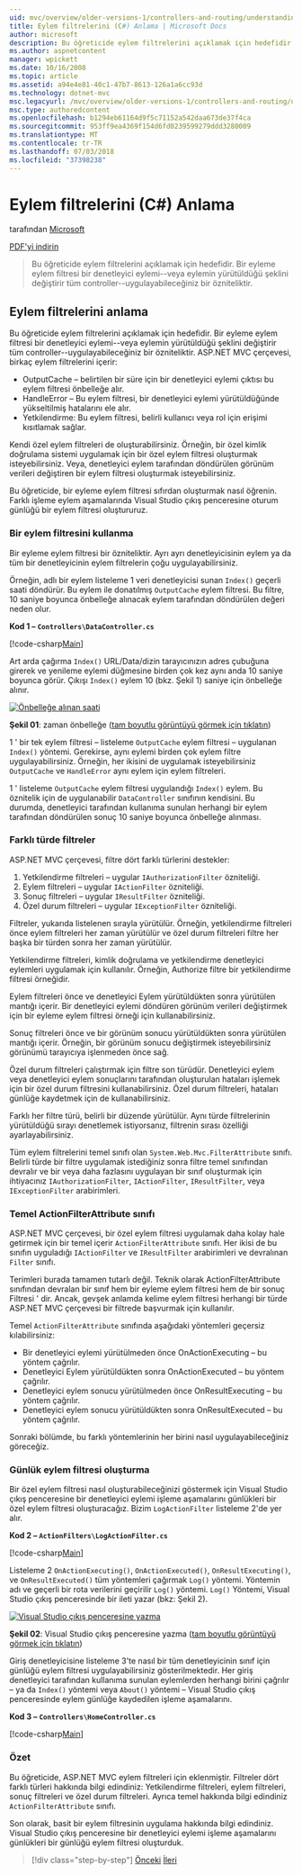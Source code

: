 ```yaml
---
uid: mvc/overview/older-versions-1/controllers-and-routing/understanding-action-filters-cs
title: Eylem filtrelerini (C#) Anlama | Microsoft Docs
author: microsoft
description: Bu öğreticide eylem filtrelerini açıklamak için hedefidir. Bir eyleme eylem filtresi bir denetleyici eylemi--ya da tüm bir denetleyiciye uygulanan bir özniteliktir...
ms.author: aspnetcontent
manager: wpickett
ms.date: 10/16/2008
ms.topic: article
ms.assetid: a94e4e81-40c1-47b7-8613-126a1a6cc93d
ms.technology: dotnet-mvc
msc.legacyurl: /mvc/overview/older-versions-1/controllers-and-routing/understanding-action-filters-cs
msc.type: authoredcontent
ms.openlocfilehash: b1294eb61164d9f5c71152a542daa673de37f4ca
ms.sourcegitcommit: 953ff9ea4369f154d6fd0239599279ddd3280009
ms.translationtype: MT
ms.contentlocale: tr-TR
ms.lasthandoff: 07/03/2018
ms.locfileid: "37398238"
---
```

<a name="understanding-action-filters-c"></a>Eylem filtrelerini (C#) Anlama
====================
tarafından [Microsoft](https://github.com/microsoft)

[PDF'yi indirin](http://download.microsoft.com/download/e/f/3/ef3f2ff6-7424-48f7-bdaa-180ef64c3490/ASPNET_MVC_Tutorial_14_CS.pdf)

> Bu öğreticide eylem filtrelerini açıklamak için hedefidir. Bir eyleme eylem filtresi bir denetleyici eylemi--veya eylemin yürütüldüğü şeklini değiştirir tüm controller--uygulayabileceğiniz bir özniteliktir.


## <a name="understanding-action-filters"></a>Eylem filtrelerini anlama

Bu öğreticide eylem filtrelerini açıklamak için hedefidir. Bir eyleme eylem filtresi bir denetleyici eylemi--veya eylemin yürütüldüğü şeklini değiştirir tüm controller--uygulayabileceğiniz bir özniteliktir. ASP.NET MVC çerçevesi, birkaç eylem filtrelerini içerir:

- OutputCache – belirtilen bir süre için bir denetleyici eylemi çıktısı bu eylem filtresi önbelleğe alır.
- HandleError – Bu eylem filtresi, bir denetleyici eylemi yürütüldüğünde yükseltilmiş hatalarını ele alır.
- Yetkilendirme: Bu eylem filtresi, belirli kullanıcı veya rol için erişimi kısıtlamak sağlar.

Kendi özel eylem filtreleri de oluşturabilirsiniz. Örneğin, bir özel kimlik doğrulama sistemi uygulamak için bir özel eylem filtresi oluşturmak isteyebilirsiniz. Veya, denetleyici eylem tarafından döndürülen görünüm verileri değiştiren bir eylem filtresi oluşturmak isteyebilirsiniz.

Bu öğreticide, bir eyleme eylem filtresi sıfırdan oluşturmak nasıl öğrenin. Farklı işleme eylem aşamalarında Visual Studio çıkış penceresine oturum günlüğü bir eylem filtresi oluştururuz.

### <a name="using-an-action-filter"></a>Bir eylem filtresini kullanma

Bir eyleme eylem filtresi bir özniteliktir. Ayrı ayrı denetleyicisinin eylem ya da tüm bir denetleyicinin eylem filtrelerin çoğu uygulayabilirsiniz.

Örneğin, adlı bir eylem listeleme 1 veri denetleyicisi sunan `Index()` geçerli saati döndürür. Bu eylem ile donatılmış `OutputCache` eylem filtresi. Bu filtre, 10 saniye boyunca önbelleğe alınacak eylem tarafından döndürülen değeri neden olur.

**Kod 1 – `Controllers\DataController.cs`**

[!code-csharp[Main](understanding-action-filters-cs/samples/sample1.cs)]

Art arda çağırma `Index()` URL/Data/dizin tarayıcınızın adres çubuğuna girerek ve yenileme eylemi düğmesine birden çok kez aynı anda 10 saniye boyunca görür. Çıkışı `Index()` eylem 10 (bkz. Şekil 1) saniye için önbelleğe alınır.


[![Önbelleğe alınan saati](understanding-action-filters-cs/_static/image2.png)](understanding-action-filters-cs/_static/image1.png)

**Şekil 01**: zaman önbelleğe ([tam boyutlu görüntüyü görmek için tıklatın](understanding-action-filters-cs/_static/image3.png))


1 ' bir tek eylem filtresi – listeleme `OutputCache` eylem filtresi – uygulanan `Index()` yöntemi. Gerekirse, aynı eylemi birden çok eylem filtre uygulayabilirsiniz. Örneğin, her ikisini de uygulamak isteyebilirsiniz `OutputCache` ve `HandleError` aynı eylem için eylem filtreleri.

1 ' listeleme `OutputCache` eylem filtresi uygulandığı `Index()` eylem. Bu öznitelik için de uygulanabilir `DataController` sınıfının kendisini. Bu durumda, denetleyici tarafından kullanıma sunulan herhangi bir eylem tarafından döndürülen sonuç 10 saniye boyunca önbelleğe alınması.

### <a name="the-different-types-of-filters"></a>Farklı türde filtreler

ASP.NET MVC çerçevesi, filtre dört farklı türlerini destekler:

1. Yetkilendirme filtreleri – uygular `IAuthorizationFilter` özniteliği.
2. Eylem filtreleri – uygular `IActionFilter` özniteliği.
3. Sonuç filtreleri – uygular `IResultFilter` özniteliği.
4. Özel durum filtreleri – uygular `IExceptionFilter` özniteliği.

Filtreler, yukarıda listelenen sırayla yürütülür. Örneğin, yetkilendirme filtreleri önce eylem filtreleri her zaman yürütülür ve özel durum filtreleri filtre her başka bir türden sonra her zaman yürütülür.

Yetkilendirme filtreleri, kimlik doğrulama ve yetkilendirme denetleyici eylemleri uygulamak için kullanılır. Örneğin, Authorize filtre bir yetkilendirme filtresi örneğidir.

Eylem filtreleri önce ve denetleyici Eylem yürütüldükten sonra yürütülen mantığı içerir. Bir denetleyici eylemi döndüren görünüm verileri değiştirmek için bir eyleme eylem filtresi örneği için kullanabilirsiniz.

Sonuç filtreleri önce ve bir görünüm sonucu yürütüldükten sonra yürütülen mantığı içerir. Örneğin, bir görünüm sonucu değiştirmek isteyebilirsiniz görünümü tarayıcıya işlenmeden önce sağ.

Özel durum filtreleri çalıştırmak için filtre son türüdür. Denetleyici eylem veya denetleyici eylem sonuçlarını tarafından oluşturulan hataları işlemek için bir özel durum filtresini kullanabilirsiniz. Özel durum filtreleri, hataları günlüğe kaydetmek için de kullanabilirsiniz.

Farklı her filtre türü, belirli bir düzende yürütülür. Aynı türde filtrelerinin yürütüldüğü sırayı denetlemek istiyorsanız, filtrenin sırası özelliği ayarlayabilirsiniz.

Tüm eylem filtrelerini temel sınıfı olan `System.Web.Mvc.FilterAttribute` sınıfı. Belirli türde bir filtre uygulamak istediğiniz sonra filtre temel sınıfından devralır ve bir veya daha fazlasını uygulayan bir sınıf oluşturmak için ihtiyacınız `IAuthorizationFilter`, `IActionFilter`, `IResultFilter`, veya `IExceptionFilter` arabirimleri.

### <a name="the-base-actionfilterattribute-class"></a>Temel ActionFilterAttribute sınıfı

ASP.NET MVC çerçevesi, bir özel eylem filtresi uygulamak daha kolay hale getirmek için bir temel içerir `ActionFilterAttribute` sınıfı. Her ikisi de bu sınıfın uyguladığı `IActionFilter` ve `IResultFilter` arabirimleri ve devralınan `Filter` sınıfı.

Terimleri burada tamamen tutarlı değil. Teknik olarak ActionFilterAttribute sınıfından devralan bir sınıf hem bir eyleme eylem filtresi hem de bir sonuç Filtresi ' dir. Ancak, gevşek anlamda kelime eylem filtresi herhangi bir türde ASP.NET MVC çerçevesi bir filtrede başvurmak için kullanılır.

Temel `ActionFilterAttribute` sınıfında aşağıdaki yöntemleri geçersiz kılabilirsiniz:

- Bir denetleyici eylemi yürütülmeden önce OnActionExecuting – bu yöntem çağrılır.
- Denetleyici Eylem yürütüldükten sonra OnActionExecuted – bu yöntem çağrılır.
- Denetleyici eylem sonucu yürütülmeden önce OnResultExecuting – bu yöntem çağrılır.
- Denetleyici eylem sonucu yürütüldükten sonra OnResultExecuted – bu yöntem çağrılır.

Sonraki bölümde, bu farklı yöntemlerinin her birini nasıl uygulayabileceğiniz göreceğiz.

### <a name="creating-a-log-action-filter"></a>Günlük eylem filtresi oluşturma

Bir özel eylem filtresi nasıl oluşturabileceğinizi göstermek için Visual Studio çıkış penceresine bir denetleyici eylemi işleme aşamalarını günlükleri bir özel eylem filtresi oluşturacağız. Bizim `LogActionFilter` listeleme 2'de yer alır.

**Kod 2 – `ActionFilters\LogActionFilter.cs`**

[!code-csharp[Main](understanding-action-filters-cs/samples/sample2.cs)]

Listeleme 2 `OnActionExecuting()`, `OnActionExecuted()`, `OnResultExecuting()`, ve `OnResultExecuted()` tüm yöntemleri çağırmak `Log()` yöntemi. Yöntemin adı ve geçerli bir rota verilerini geçirilir `Log()` yöntemi. `Log()` Yöntemi, Visual Studio çıkış penceresinde bir ileti yazar (bkz: Şekil 2).


[![Visual Studio çıkış penceresine yazma](understanding-action-filters-cs/_static/image5.png)](understanding-action-filters-cs/_static/image4.png)

**Şekil 02**: Visual Studio çıkış penceresine yazma ([tam boyutlu görüntüyü görmek için tıklatın](understanding-action-filters-cs/_static/image6.png))


Giriş denetleyicisine listeleme 3'te nasıl bir tüm denetleyicinin sınıf için günlüğü eylem filtresi uygulayabilirsiniz gösterilmektedir. Her giriş denetleyici tarafından kullanıma sunulan eylemlerden herhangi birini çağrılır – ya da `Index()` yöntemi veya `About()` yöntemi – Visual Studio çıkış penceresinde eylem günlüğe kaydedilen işleme aşamalarını.

**Kod 3 – `Controllers\HomeController.cs`**

[!code-csharp[Main](understanding-action-filters-cs/samples/sample3.cs)]

### <a name="summary"></a>Özet

Bu öğreticide, ASP.NET MVC eylem filtreleri için eklenmiştir. Filtreler dört farklı türleri hakkında bilgi edindiniz: Yetkilendirme filtreleri, eylem filtreleri, sonuç filtreleri ve özel durum filtreleri. Ayrıca temel hakkında bilgi edindiniz `ActionFilterAttribute` sınıfı.

Son olarak, basit bir eylem filtresinin uygulama hakkında bilgi edindiniz. Visual Studio çıkış penceresine bir denetleyici eylemi işleme aşamalarını günlükleri bir günlüğü eylem filtresi oluşturduk.

> [!div class="step-by-step"]
> [Önceki](asp-net-mvc-routing-overview-cs.md)
> [İleri](improving-performance-with-output-caching-cs.md)
